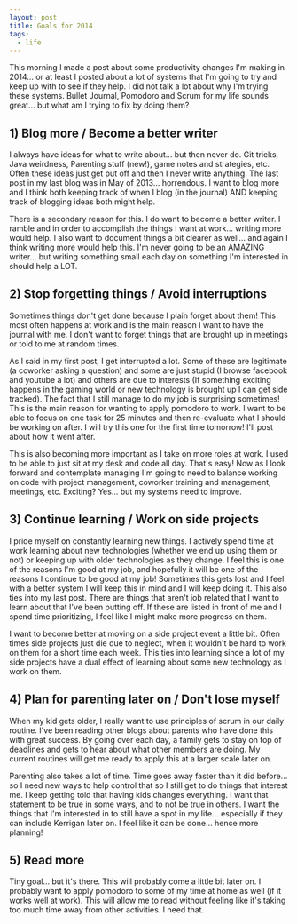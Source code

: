 ```yaml
---
layout: post
title: Goals for 2014
tags:
  - life
---
```


This morning I made a post about some productivity changes I'm making in
2014... or at least I posted about a lot of systems that I'm going to try and
keep up with to see if they help. I did not talk a lot about why I'm trying
these systems. Bullet Journal, Pomodoro and Scrum for my life sounds
great... but what am I trying to fix by doing them?

## 1) Blog more / Become a better writer

I always have ideas for what to write about... but then never do. Git tricks,
Java weirdness, Parenting stuff (new!), game notes and strategies, etc. Often
these ideas just get put off and then I never write anything. The last post in
my last blog was in May of 2013... horrendous. I want to blog more and I think
both keeping track of when I blog (in the journal) AND keeping track of blogging
ideas both might help.

There is a secondary reason for this. I do want to become a better writer. I
ramble and in order to accomplish the things I want at work... writing more
would help. I also want to document things a bit clearer as well... and again I
think writing more would help this. I'm never going to be an AMAZING
writer... but writing something small each day on something I'm interested in
should help a LOT.

## 2) Stop forgetting things / Avoid interruptions

Sometimes things don't get done because I plain forget about them! This most
often happens at work and is the main reason I want to have the journal with
me. I don't want to forget things that are brought up in meetings or told to me
at random times.

As I said in my first post, I get interrupted a lot. Some of these are
legitimate (a coworker asking a question) and some are just stupid (I browse
facebook and youtube a lot) and others are due to interests (If something
exciting happens in the gaming world or new technology is brought up I can get
side tracked). The fact that I still manage to do my job is surprising
sometimes! This is the main reason for wanting to apply pomodoro to work. I want
to be able to focus on one task for 25 minutes and then re-evaluate what I
should be working on after. I will try this one for the first time tomorrow!
I'll post about how it went after.

This is also becoming more important as I take on more roles at work. I used to
be able to just sit at my desk and code all day. That's easy! Now as I look
forward and contemplate managing I'm going to need to balance working on code
with project management, coworker training and management, meetings,
etc. Exciting? Yes... but my systems need to improve.

## 3) Continue learning / Work on side projects

I pride myself on constantly learning new things. I actively spend time at work
learning about new technologies (whether we end up using them or not) or keeping
up with older technologies as they change. I feel this is one of the reasons I'm
good at my job, and hopefully it will be one of the reasons I continue to be
good at my job! Sometimes this gets lost and I feel with a better system I will
keep this in mind and I will keep doing it. This also ties into my last
post. There are things that aren't job related that I want to learn about that
I've been putting off. If these are listed in front of me and I spend time
prioritizing, I feel like I might make more progress on them.

I want to become better at moving on a side project event a little bit. Often
times side projects just die due to neglect, when it wouldn't be hard to work on
them for a short time each week. This ties into learning since a lot of my side
projects have a dual effect of learning about some new technology as I work on
them.

## 4) Plan for parenting later on / Don't lose myself

When my kid gets older, I really want to use principles of scrum in our daily
routine. I've been reading other blogs about parents who have done this with
great success. By going over each day, a family gets to stay on top of deadlines
and gets to hear about what other members are doing. My current routines will
get me ready to apply this at a larger scale later on.

Parenting also takes a lot of time. Time goes away faster than it did
before... so I need new ways to help control that so I still get to do things
that interest me. I keep getting told that having kids changes everything. I
want that statement to be true in some ways, and to not be true in others. I
want the things that I'm interested in to still have a spot in my
life... especially if they can include Kerrigan later on. I feel like it can be
done... hence more planning!

## 5) Read more

Tiny goal... but it's there. This will probably come a little bit later on. I
probably want to apply pomodoro to some of my time at home as well (if it works
well at work). This will allow me to read without feeling like it's taking too
much time away from other activities. I need that.

